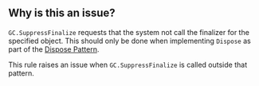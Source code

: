## Why is this an issue?
 
`GC.SuppressFinalize` requests that the system not call the finalizer for the specified object. This should only be done when implementing `Dispose` as part of the [Dispose Pattern](https://docs.microsoft.com/en-us/dotnet/standard/garbage-collection/implementing-dispose).
 
This rule raises an issue when `GC.SuppressFinalize` is called outside that pattern.